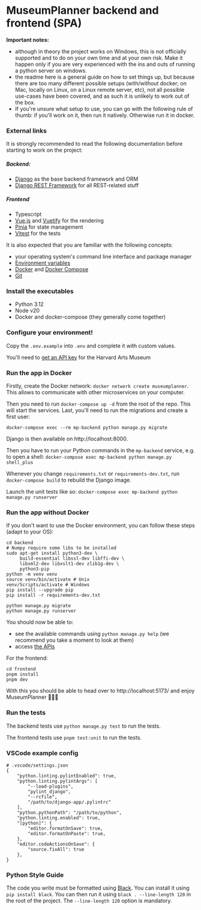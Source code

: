 # MuseumPlanner backend and frontend (SPA)

**Important notes:**

- although in theory the project works on Windows, this is not officially supported and to do on your
own time and at your own risk. Make it happen only if you are very experienced with the ins and outs of running a python
server on windows.
- the readme here is a general guide on how to set things up, but because there are too many different possible setups
  (with/without docker; on Mac, locally on Linux, on a Linux remote server, etc), not all possible use-cases have been
  covered, and as such it is unlikely to work out of the box.
- If you're unsure what setup to use, you can go with the following rule of thumb: if you'll work on it, then run it
  natively. Otherwise run it in docker.

### External links

It is strongly recommended to read the following documentation before starting to work on the project:

##### Backend:

- [Django](https://www.djangoproject.com/) as the base backend framework and ORM
- [Django REST Framework](https://www.django-rest-framework.org/) for all REST-related stuff

##### Frontend

- Typescript
- [Vue.js](https://vuejs.org/) and [Vuetify](https://vuetifyjs.com/en/) for the rendering
- [Pinia](https://pinia.vuejs.org/) for state management
- [Vitest](https://vitest.dev/) for the tests

It is also expected that you are familiar with the following concepts:

- your operating system's command line interface and package manager
- [Environment variables](https://en.wikipedia.org/wiki/Environment_variable)
- [Docker](https://www.docker.com/) and [Docker Compose](https://docs.docker.com/compose/)
- [Git](https://git-scm.com/)

### Install the executables

- Python 3.12
- Node v20
- Docker and docker-compose (they generally come together)

### Configure your environment!

Copy the `.env.example` into `.env` and complete it with custom values.

You'll need to [get an API key](https://docs.google.com/forms/d/e/1FAIpQLSfkmEBqH76HLMMiCC-GPPnhcvHC9aJS86E32dOd0Z8MpY2rvQ/viewform) for the Harvard Arts Museum


### Run the app in Docker

Firstly, create the Docker network: `docker network create museumplanner`. This
allows to communicate with other microservices on your computer.

Then you need to run `docker-compose up -d` from the root of the repo. This will start the services.
Last, you'll need to run the migrations and create a first user:

```shell script
docker-compose exec --rm mp-backend python manage.py migrate
```

Django is then available on http://localhost:8000.

Then you have to run your Python commands in the `mp-backend` service,
e.g. to open a shell:
`docker-compose exec mp-backend python manage.py shell_plus`

Whenever you change `requirements.txt` or `requirements-dev.txt`, run `docker-compose build` to rebuild the Django
image.

Launch the unit tests like so:
`docker-compose exec mp-backend python manage.py runserver`

### Run the app without Docker

If you don't want to use the Docker environment, you can follow these steps (adapt to your OS):

```
cd backend
# Numpy require some libs to be installed
sudo apt-get install python3-dev \
     build-essential libssl-dev libffi-dev \
     libxml2-dev libxslt1-dev zlib1g-dev \
     python3-pip
python -m venv venv
source venv/bin/activate # Unix
venv/Scripts/activate # Windows
pip install --upgrade pip
pip install -r requirements-dev.txt

python manage.py migrate
python manage.py runserver
```

You should now be able to:

- see the available commands using `python manage.py help` (we recommend you take a moment to look at them)
- access [the APIs](http://localhost:8000/api/)

For the frontend:

```
cd frontend
pnpm install
pnpm dev
```

With this you should be able to head over to http://localhost:5173/ and enjoy MuseumPlanner 🍾🍾🍾

### Run the tests

The backend tests use `python manage.py test` to run the tests.

The frontend tests use `pnpm test:unit` to run the tests.

### VSCode example config

```
# .vscode/settings.json
{
    "python.linting.pylintEnabled": true,
    "python.linting.pylintArgs": [
        "--load-plugins",
        "pylint_django",
        "--rcfile",
        "/path/to/django-app/.pylintrc"
    ],
    "python.pythonPath": "/path/to/python",
    "python.linting.enabled": true,
    "[python]": {
        "editor.formatOnSave": true,
        "editor.formatOnPaste": true,
    },
    "editor.codeActionsOnSave": {
        "source.fixAll": true
    },
}
```

### Python Style Guide

The code you write must be formatted using [Black](black.readthedocs.io/en/stable/). You can install it
using `pip install black`. You can then run it using `black . --line-length 120` in the root of the project.
The `--line-length 120` option is mandatory.
